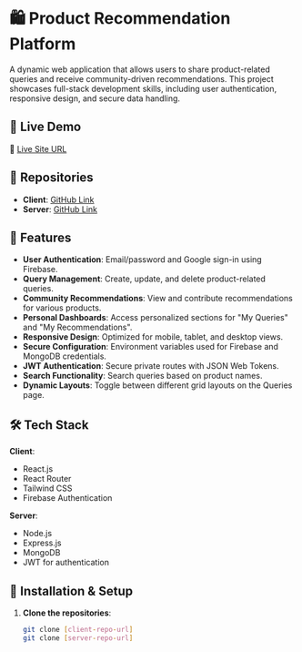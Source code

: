 # 🛍️ Product Recommendation Platform

A dynamic web application that allows users to share product-related queries and receive community-driven recommendations. This project showcases full-stack development skills, including user authentication, responsive design, and secure data handling.

## 🚀 Live Demo

🔗 [Live Site URL](#)

## 📂 Repositories

- **Client**: [GitHub Link](#)
- **Server**: [GitHub Link](#)

## 🧩 Features

- **User Authentication**: Email/password and Google sign-in using Firebase.
- **Query Management**: Create, update, and delete product-related queries.
- **Community Recommendations**: View and contribute recommendations for various products.
- **Personal Dashboards**: Access personalized sections for "My Queries" and "My Recommendations".
- **Responsive Design**: Optimized for mobile, tablet, and desktop views.
- **Secure Configuration**: Environment variables used for Firebase and MongoDB credentials.
- **JWT Authentication**: Secure private routes with JSON Web Tokens.
- **Search Functionality**: Search queries based on product names.
- **Dynamic Layouts**: Toggle between different grid layouts on the Queries page.

## 🛠️ Tech Stack

**Client**:

- React.js
- React Router
- Tailwind CSS
- Firebase Authentication

**Server**:

- Node.js
- Express.js
- MongoDB
- JWT for authentication

## 📄 Installation & Setup

1. **Clone the repositories**:

   ```bash
   git clone [client-repo-url]
   git clone [server-repo-url]
